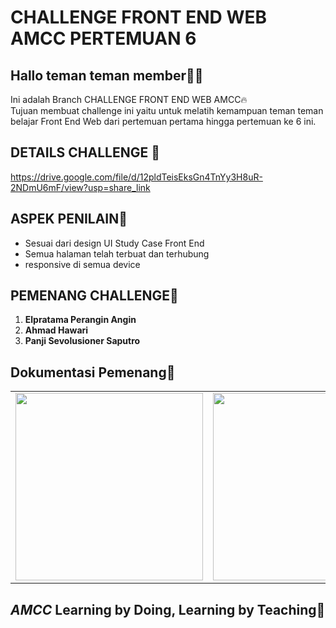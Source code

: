 # CHALLENGE FRONT END WEB AMCC PERTEMUAN 6

## Hallo teman teman member🫰🏻
Ini adalah Branch CHALLENGE FRONT END WEB AMCC🔥
<br>
Tujuan membuat challenge ini yaitu untuk melatih kemampuan teman teman belajar Front End Web dari pertemuan pertama hingga pertemuan ke 6 ini.

## DETAILS CHALLENGE 📖
https://drive.google.com/file/d/12pldTeisEksGn4TnYy3H8uR-2NDmU6mF/view?usp=share_link

## ASPEK PENILAIN🤝
- Sesuai dari design UI Study Case Front End 
- Semua halaman telah terbuat dan terhubung
- responsive di semua device


## PEMENANG CHALLENGE🥳
1. <b> Elpratama Perangin Angin </b>
2. <b> Ahmad Hawari </b>
3. <b> Panji Sevolusioner Saputro </b>


## Dokumentasi Pemenang📸
<table>
  <tr>
  <td align="center"><img src="https://user-images.githubusercontent.com/84772741/230992268-dee6a1ba-5be7-46be-a26f-7d0615b47a26.jpeg" width="300px;" alt=""/></td>
    <td align="center"><img src="https://user-images.githubusercontent.com/84772741/230992464-02e0c6d2-528b-43e5-b8f6-7815f4973b9f.jpeg" width="300px;" alt=""/></td>
  </tr>
</table>

<!-- markdownlint-restore -->

## *AMCC* Learning by Doing, Learning by Teaching💙

